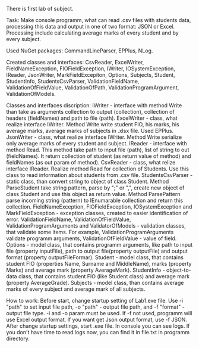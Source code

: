 There is first lab of subject.

Task: Make console programm, what can read .csv files with students data, processing this data and output in one of two format: JSON or Excel. Processing include calculating average marks of every student and by every subject.

Used NuGet packages: CommandLineParser, EPPlus, NLog.

Created classes and interfaces: CsvReader, ExcelWriter, FieldNameException, FIOFieldException, IWriter, IOSystemException, IReader, JsonWriter, MarkFieldExcepiton, Options, Subjects, Student, StudentInfo, StudentsCsvParser, ValidationFieldName, ValidationOfFieldValue, ValidationOfPath, ValidationProgramArgument, ValidationOfModels.

Classes and interfaces discription:
IWriter - interface with method Write than take as arguments collection to output (collection), collection of headers (fieldNames) and path to file (path).
ExcelWriter - class, what realize interface IWriter. Method Write write student FIO, his marks, his average marks, average marks of subjects in .xlsx file. Used EPPlus.
JsonWriter - class, what realize interface IWriter. Method Write serialize only average marks of every student and subject.
IReader - interface with method Read. This method take path to input file (path), list of string to out (fieldNames). It return collection of student (as return value of method) and fieldNames (as out param of method).
CsvReader - class, what relize interface IReader. Realize method Read for collection of Students. Use this class to read information about students from .csv file.
StudentsCsvParser - static class, than convert string to object of class Student. Method ParseStudent take string pattern, parse by ";" or ",", create new object of class Student and use this object as return value. Method ParsePattern parse incoming string (pattern) to IEnumarable<string> collection and return this collection.
FieldNameException, FIOFieldException, IOSystemException and MarkFieldException - exception classes, created to easier identification of error.
ValidationFieldName, ValidationOfFieldValue, ValidationProgramArguments and ValidatorOfModels - validation classes, that validate some items. For example, ValidationProgramArguments validate programm arguments, ValidationOfFieldValue - value of field.
Options - model class, that contains programm arguments, like path to input file (property inputFile), path to output file(property outputFile) and output format (property outputFileFormar).
Student - model class, that contains student FIO (properties Name, Surname and MiddleName), marks (property Marks) and average mark (property AverageMark).
StudentInfo - object-to-data class, that contains student FIO (like Student class) and average mark (property AverageGrade).
Subjects - model class, than contains average marks of every subject and average mark of all subjects.

How to work:
Before start, change startup setting of Lab1.exe file. Use -i "path" to set input file path, -o "path" - output file path, and -f "format" - output file type. -i and -o param must be used. If -f not used, programm will use Excel output format. If you want get Json output format, use -f JSON. After change startup settings, start .exe file. In console you can see logs. If you don't have time to read logs now, you can find it in file.txt in programm directory.